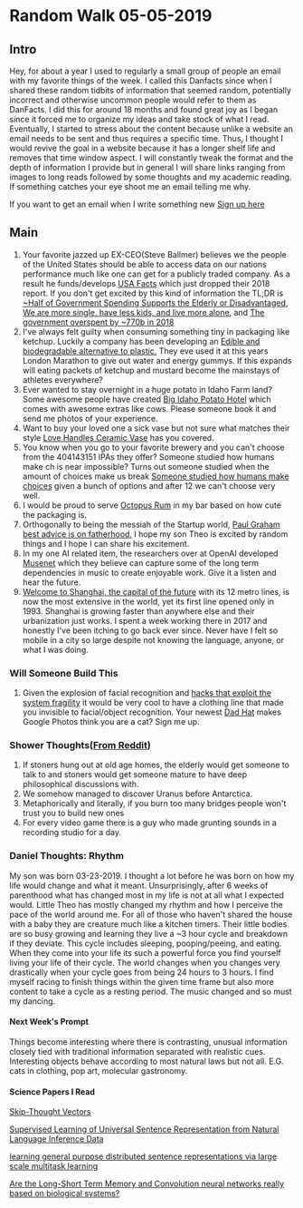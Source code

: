 # Random Walk 05-05-2019
## Intro
Hey, for about a year I used to regularly a small group of people an email with my favorite things of the week. I called this Danfacts since when I shared these random tidbits of information that seemed random, potentially incorrect and otherwise uncommon people would refer to them as DanFacts. I did this for around 18 months and found great joy as I began since it forced me to organize my ideas and take stock of what I read. Eventually, I started to stress about the content because unlike a website an email needs to be sent and thus requires a specific time. Thus, I thought I would revive the goal in a website because it has a longer shelf life and removes that time window aspect. I will constantly tweak the format and the depth of information I provide but in general I will share links ranging from images to long reads followed by some thoughts and my academic reading. If something catches your eye shoot me an email telling me why. 

If you want to get an email when I write something new [Sign up here]()

## Main 
1. Your favorite jazzed up EX-CEO(Steve Ballmer) believes we the people of the United States should be able to access data on our nations performance much like one can get for a publicly traded company. As a result he funds/develops [USA Facts](https://usafacts.org/) which just dropped their 2018 report. If you don't get excited by this kind of information the TL;DR is [~Half of Government Spending Supports the Elderly or Disadvantaged](https://annualreport.usafacts.org/articles/46-government-finances-nearly-half-government-spending-supports-elderly-disadvantaged-cash-transfer-subsidy-service-t), [We are more single, have less kids, and live more alone](https://annualreport.usafacts.org/articles/8-population-americans-living-fewer-kids), and [The government overspent by ~770b in 2018](https://annualreport.usafacts.org/articles/41-government-finances-government-spending-exceeded-revenue-six-years-1980)
2. I've always felt guilty when consuming something tiny in packaging like ketchup. Luckily a company has been developing an [Edible and biodegradable alternative to plastic.](https://www.notpla.com/products/) They eve used it at this years London Marathon to give out water and energy gummys. If this expands will eating packets of ketchup and mustard become the mainstays of athletes everywhere?
3. Ever wanted to stay overnight in a huge potato in Idaho Farm land? Some awesome people have created [Big Idaho Potato Hotel](https://www.airbnb.com/rooms/32011367?guests=1&adults=1) which comes with awesome extras like cows. Please someone book it and send me photos of your experience.
4. Want to buy your loved one a sick vase but not sure what matches their style [Love Handles Ceramic Vase](https://www.matchesfashion.com/us/products/Anissa-Kermiche-Love-Handles-ceramic-vase-1297178) has you covered.
5. You know when you go to your favorite brewery and you can't choose from the 404143151 IPAs they offer? Someone studied how humans make ch is near impossible? Turns out someone studied when the amount of choices make us break [Someone studied how humans make choices](https://www.nature.com/articles/s41562-018-0440-2) given a bunch of options and after 12 we can't choose very well.
6. I would be proud to serve [Octopus Rum](https://www.behance.net/gallery/78588699/Octopus-Rum) in my bar based on how cute the packaging is.
7. Orthogonally to being the messiah of the Startup world, [Paul Graham best advice is on fatherhood.](https://www.quora.com/What-was-the-best-advice-Paul-Graham-ever-gave-you-at-Y-Combinator/answer/Andrew-Roberts-4) I hope my son Theo is excited by random things and I hope I can share his excitement.
8. In my one AI related item, the researchers over at OpenAI developed [Musenet](https://openai.com/blog/musenet/) which they believe can capture some of the long term dependencies in music to create enjoyable work. Give it a listen and hear the future. 
9. [Welcome to Shanghai, the capital of the future](https://www.theglobeandmail.com/opinion/article-welcome-to-shanghai-the-capital-of-the-future/) with its 12 metro lines, is now the most extensive in the world, yet its first line opened only in 1993. Shanghai is growing faster than anywhere else and their urbanization just works. I spent a week working there in 2017 and honestly I've been itching to go back ever since. Never have I felt so mobile in a city so large despite not knowing the language, anyone, or what I was doing. 

### Will Someone Build This
1. Given the explosion of facial recognition and [hacks that exploit the system fragility](https://www.theverge.com/2019/4/23/18512472/fool-ai-surveillance-adversarial-example-yolov2-person-detection) it would be very cool to have a clothing line that made you invisible to facial/object recognition. Your newest [Dad Hat](https://www.dadhatlife.com/) makes Google Photos think you are a cat? Sign me up.

### Shower Thoughts([From Reddit](https://www.reddit.com/r/showerthoughts))
1. If stoners hung out at old age homes, the elderly would get someone to talk to and stoners would get someone mature to have deep philosophical discussions with.
2. We somehow managed to discover Uranus before Antarctica.
3. Metaphorically and literally, if you burn too many bridges people won't trust you to build new ones
4. For every video game there is a guy who made grunting sounds in a recording studio for a day.

### Daniel Thoughts: Rhythm
My son was born 03-23-2019. I thought a lot before he was born on how my life would change and what it meant. Unsurprisingly, after 6 weeks of parenthood what has changed most in my life is not at all what I expected would. Little Theo has mostly changed my rhythm and how I perceive the pace of the world around me. For all of those who haven't shared the house with a baby they are creature much like a kitchen timers. Their little bodies are so busy growing and learning they live a ~3 hour cycle and breakdown if they deviate. This cycle includes sleeping, pooping/peeing, and eating. When they come into your life its such a powerful force you find yourself living your life of their cycle. The world changes when you changes very drastically when your cycle goes from being 24 hours to 3 hours. I find myself racing to finish things within the given time frame but also more content to take a cycle as a resting period. The music changed and so must my dancing.

#### Next Week's Prompt
Things become interesting where there is contrasting, unusual information closely tied with traditional information separated with realistic cues. Interesting objects behave according to most natural laws but not all. E.G. cats in clothing, pop art, molecular gastronomy.

#### Science Papers I Read
[Skip-Thought Vectors](https://arxiv.org/abs/1506.06726)

[Supervised Learning of Universal Sentence Representation from Natural Language Inference Data](https://arxiv.org/abs/1705.02364)

[learning general purpose distributed sentence representations via large scale multitask learning](https://arxiv.org/abs/1804.00079)

[Are the Long-Short Term Memory and Convolution neural networks really based on biological systems?](https://www.sciencedirect.com/science/article/pii/S2405959518300249)